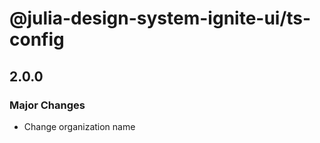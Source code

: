 # @julia-design-system-ignite-ui/ts-config

## 2.0.0

### Major Changes

- Change organization name
